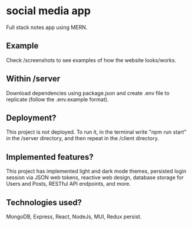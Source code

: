 # social media app
Full stack notes app using MERN.

## Example
Check /screenshots to see examples of how the website looks/works.

## Within /server
Download dependencies using package.json and create .env file to replicate (follow the .env.example format).

## Deployment?
This project is not deployed. To run it, in the terminal write "npm run start" in the /server directory, and then repeat in the /client directory.

## Implemented features?
This project has implemented light and dark mode themes, persisted login session via JSON web tokens, reactive web design, database storage for Users and Posts, RESTful API endpoints, and more.

## Technologies used?
MongoDB, Express, React, NodeJs, MUI, Redux persist.
